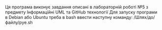 Ця програма виконує завдання описані в лабораторній роботі №5 з предмету Інформаційні UML та GitHub технології
Для запуску програми в Debian або Ubuntu треба в bash ввести наступну команду: /Шлях/до/файлу/pye.sh
